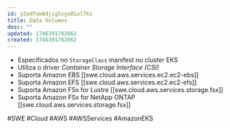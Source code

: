 ```yaml
---
id: y2odfxm8djig5xyo0iul7ks
title: Data Volumes
desc: ""
updated: 1746391782062
created: 1746391782062
---
```


- Especificados no `StorageClass` manifest no cluster EKS
- Utiliza o driver _Container Storage Interface (CSI)_
- Suporta Amazon EBS [[swe.cloud.aws.services.ec2.ec2-ebs]]
- Suporta Amazon EFS [[swe.cloud.aws.services.ec2.ec2-efs]]
- Suporta Amazon FSx for Lustre [[swe.cloud.aws.services.storage.fsx]]
- Suporta Amazon FSx for NetApp ONTAP [[swe.cloud.aws.services.storage.fsx]]

#SWE #Cloud #AWS #AWSServices #AmazonEKS
